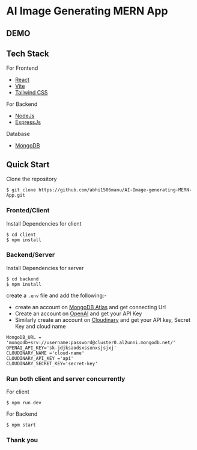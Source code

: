 # AI Image Generating MERN App

## DEMO


## Tech Stack
For Frontend
* [React](https://legacy.reactjs.org/docs/hello-world.html)
* [Vite](https://vitejs.dev/)
* [Tailwind CSS](https://tailwindcss.com/docs/installation)

For Backend
* [NodeJs](https://nodejs.org/en/docs/guides)
* [ExpressJs](https://expressjs.com/en/starter/installing.html)

Database
* [MongoDB](https://www.mongodb.com/docs/manual/introduction/)

## Quick Start
Clone the repository
```
$ git clone https://github.com/abhi1506manu/AI-Image-generating-MERN-App.git

```

### Fronted/Client
Install Dependencies for client
```
$ cd client
$ npm install
```

### Backend/Server 
Install Dependencies for server
```
$ cd backend
$ npm install
```

create a ``.env`` file and add the following:-

- create an account on [MongoDB Atlas](https://www.mongodb.com/atlas/database) and get   connecting Url
- Create an account on [OpenAI](https://openai.com/) and get your API Key
- Similarly create an account on [Cloudinary](https://cloudinary.com/) and get your API key, Secret Key and cloud name

```
MongoDB_URL = 'mongodb+srv://username:password@cluster0.al2unni.mongodb.net/'
OPENAI_API_KEY='sk-jdjksaodsxssxnxsjsjxj'
CLOUDINARY_NAME ='cloud-name'
CLOUDINARY_API_KEY ='api'
CLOUDINARY_SECRET_KEY='secret-key'

```

### Run both client and server concurrently
For client
```
$ npm run dev
```
For Backend

```
$ npm start
```
### Thank you